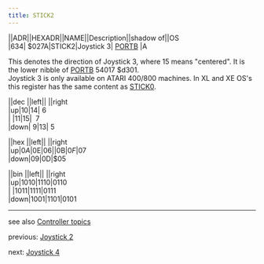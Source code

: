 ```yaml
---
title: STICK2
---
```

||ADR||HEXADR||NAME||Description||shadow of||OS  
|634| $027A|STICK2|Joystick 3| [PORTB](../PORTB/index.md) |A  
  
This denotes the direction of Joystick 3, where 15 means "centered". It is the lower nibble of [PORTB](../PORTB/index.md) 54017 $d301.  
Joystick 3 is only available on ATARI 400/800 machines. In XL and XE OS's this register has the same content as [STICK0](../STICK0/index.md).  
  
||dec ||left|| ||right  
|up|10|14|&nbsp;6  
| |11|15| &nbsp;7  
|down|&nbsp;9|13|&nbsp;5  
  
||hex ||left|| ||right  
|up|$0A|$0E|$06  
| |$0B|$0F|$07  
|down|$09|$0D|$05  
  
||bin ||left|| ||right  
|up|1010|1110|0110  
| |1011|1111|0111  
|down|1001|1101|0101  
  
---
see also [Controller topics](../Controller_topics/index.md)  
  
previous: [Joystick 2](../STICK1/index.md)  
  
next: [Joystick 4](../STICK3/index.md)  
